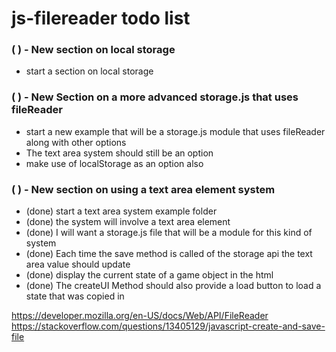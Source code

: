 # js-filereader todo list



### (  ) - New section on local storage
* start a section on local storage

### (  ) - New Section on a more advanced storage.js that uses fileReader
* start a new example that will be a storage.js module that uses fileReader along with other options
* The text area system should still be an option
* make use of localStorage as an option also

### (  ) - New section on using a text area element system
* (done) start a text area system example folder
* (done) the system will involve a text area element
* (done) I will want a storage.js file that will be a module for this kind of system
* (done) Each time the save method is called of the storage api the text area value should update
* (done) display the current state of a game object in the html
* (done) The createUI Method should also provide a load button to load a state that was copied in

https://developer.mozilla.org/en-US/docs/Web/API/FileReader
https://stackoverflow.com/questions/13405129/javascript-create-and-save-file
```